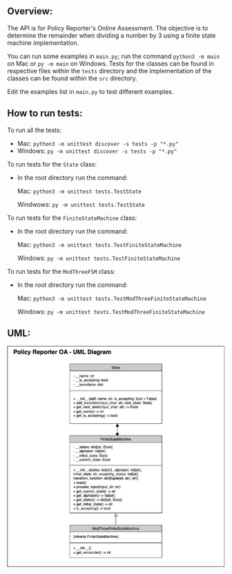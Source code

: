 ## Overview:

The API is for Policy Reporter's Online Assessment. The objective is to determine the remainder when dividing a number by 3 using a finite state machine implementation.

You can run some examples in `main.py`; run the command `python3 -m main` on Mac or `py -m main` on Windows. Tests for the classes can be found in respective files within the `tests` directory and the implementation of the classes can be found within the `src` directory.

Edit the examples list in `main.py` to test different examples.

## How to run tests:

To run all the tests:

- Mac: `python3 -m unittest discover -s tests -p "*.py"`
- Windows: `py -m unittest discover -s tests -p "*.py"`

To run tests for the `State` class:

- In the root directory run the command:
    
    Mac: `python3 -m unittest tests.TestState`
    
    Windwows: `py -m unittest tests.TestState`

To run tests for the `FiniteStateMachine` class:

- In the root directory run the command:

    Mac: `python3 -m unittest tests.TestFiniteStateMachine`
    
    Windows: `py -m unittest tests.TestFiniteStateMachine`

To run tests for the `ModThreeFSM` class:

- In the root directory run the command:

    Mac: `python3 -m unittest tests.TestModThreeFiniteStateMachine`
    
    Windows: `py -m unittest tests.TestModThreeFiniteStateMachine`

## UML:

![UML Diagram](fsm_uml.png)



